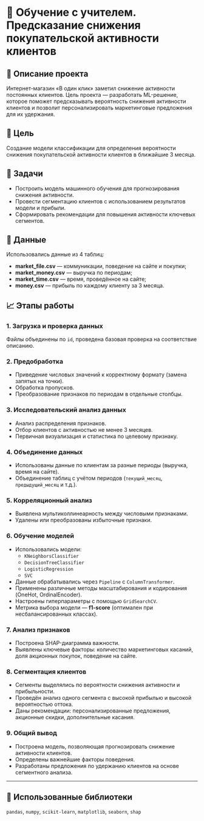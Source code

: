 # 🛒 Обучение с учителем. Предсказание снижения покупательской активности клиентов

## 📌 Описание проекта

Интернет-магазин «В один клик» заметил снижение активности постоянных клиентов. Цель проекта — разработать ML-решение, которое поможет предсказывать вероятность снижения активности клиентов и позволит персонализировать маркетинговые предложения для их удержания.

## 🎯 Цель

Создание модели классификации для определения вероятности снижения покупательской активности клиентов в ближайшие 3 месяца.

## 🧩 Задачи

- Построить модель машинного обучения для прогнозирования снижения активности.
- Провести сегментацию клиентов с использованием результатов модели и прибыли.
- Сформировать рекомендации для повышения активности ключевых сегментов.

## 📂 Данные

Использовались данные из 4 таблиц:
- **market_file.csv** — коммуникации, поведение на сайте и покупки;
- **market_money.csv** — выручка по периодам;
- **market_time.csv** — время, проведённое на сайте;
- **money.csv** — прибыль по каждому клиенту за 3 месяца.

## 📈 Этапы работы

### 1. Загрузка и проверка данных
Файлы объединены по `id`, проведена базовая проверка на соответствие описанию.

### 2. Предобработка
- Приведение числовых значений к корректному формату (замена запятых на точки).
- Обработка пропусков.
- Преобразование признаков по периодам в отдельные столбцы.

### 3. Исследовательский анализ данных
- Анализ распределения признаков.
- Отбор клиентов с активностью не менее 3 месяцев.
- Первичная визуализация и статистика по целевому признаку.

### 4. Объединение данных
- Использованы данные по клиентам за разные периоды (выручка, время на сайте).
- Объединение таблиц с учётом периодов (`текущий_месяц`, `предыдущий_месяц` и т.д.).

### 5. Корреляционный анализ
- Выявлена мультиколлинеарность между числовыми признаками.
- Удалены или преобразованы избыточные признаки.

### 6. Обучение моделей
- Использовались модели:
  - `KNeighborsClassifier`
  - `DecisionTreeClassifier`
  - `LogisticRegression`
  - `SVC`
- Данные обрабатывались через `Pipeline` с `ColumnTransformer`.
- Применены различные методы масштабирования и кодирования (OneHot, OrdinalEncoder).
- Настроены гиперпараметры с помощью `GridSearchCV`.
- Метрика выбора модели — **f1-score** (оптимален при несбалансированных классах).

### 7. Анализ признаков
- Построена SHAP-диаграмма важности.
- Выявлены ключевые факторы: количество маркетинговых касаний, доля акционных покупок, поведение на сайте.

### 8. Сегментация клиентов
- Сегменты выделялись по вероятности снижения активности и прибыльности.
- Проведён анализ одного сегмента с высокой прибылью и высокой вероятностью оттока.
- Даны рекомендации: персонализированные предложения, акционные скидки, дополнительные касания.

### 9. Общий вывод
- Построена модель, позволяющая прогнозировать снижение активности клиентов.
- Определены важнейшие факторы поведения.
- Разработаны предложения по удержанию клиентов на основе сегментного анализа.

---

## 📌 Использованные библиотеки

`pandas`, `numpy`, `scikit-learn`, `matplotlib`, `seaborn`, `shap`
